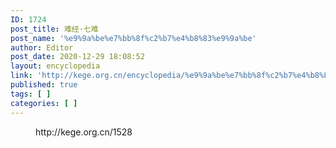 ```yaml
---
ID: 1724
post_title: 难经·七难
post_name: '%e9%9a%be%e7%bb%8f%c2%b7%e4%b8%83%e9%9a%be'
author: Editor
post_date: 2020-12-29 18:08:52
layout: encyclopedia
link: 'http://kege.org.cn/encyclopedia/%e9%9a%be%e7%bb%8f%c2%b7%e4%b8%83%e9%9a%be'
published: true
tags: [ ]
categories: [ ]
---
```

<!-- wp:embed {"url":"http://kege.org.cn/1528","type":"wp-embed","providerNameSlug":"kege-org-cn","className":""} -->
<figure class="wp-block-embed is-type-wp-embed is-provider-kege-org-cn wp-block-embed-kege-org-cn"><div class="wp-block-embed__wrapper">
http://kege.org.cn/1528
</div></figure>
<!-- /wp:embed -->